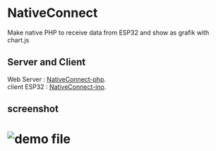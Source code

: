 # NativeConnect
Make native PHP to receive data from ESP32 and show as grafik with chart.js
## Server and Client
Web Server : [NativeConnect-php](https://github.com/spothings/NativeConnect-php). <br/>
client ESP32 : [NativeConnect-ino](https://github.com/spothings/NativeConnect-ino). <br/>
## screenshot
# ![demo file](https://raw.githubusercontent.com/spothings/NativeConnect-php/master/screenshot.gif)
